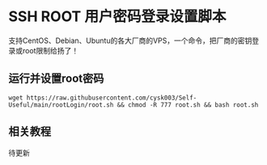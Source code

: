 # SSH ROOT 用户密码登录设置脚本

支持CentOS、Debian、Ubuntu的各大厂商的VPS，一个命令，把厂商的密钥登录或root限制给扬了！

## 运行并设置root密码

```shell
wget https://raw.githubusercontent.com/cysk003/Self-Useful/main/rootLogin/root.sh && chmod -R 777 root.sh && bash root.sh
```

## 相关教程

待更新
